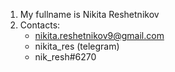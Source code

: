 1. My fullname is Nikita Reshetnikov  
2. Contacts:  
	* nikita.reshetnikov9@gmail.com  
	* nikita_res (telegram)  
	* nik_resh#6270  